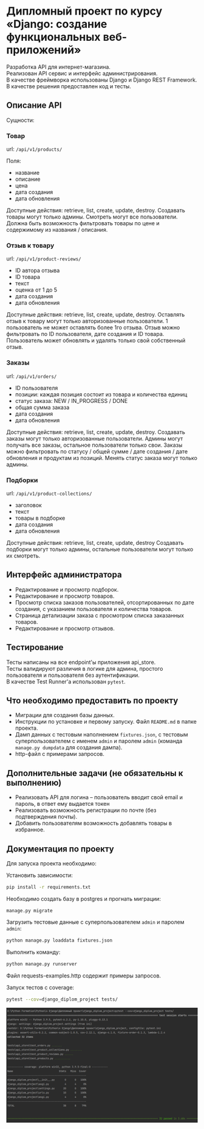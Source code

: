 # Дипломный проект по курсу «Django: создание функциональных веб-приложений»

Разработка API для интернет-магазина.  
Реализован API сервис и интерфейс администрирования.  
В качестве фреймворка использованы Django и Django REST Framework.  
В качестве решения предоставлен код и тесты.

## Описание API

Сущности:

### Товар

url: `/api/v1/products/`

Поля:

- название
- описание
- цена
- дата создания
- дата обновления

Доступные действия: retrieve, list, create, update, destroy.
Создавать товары могут только админы. Смотреть могут все пользователи.
Должна быть возможность фильтровать товары по цене и содержимому из названия / описания.

### Отзыв к товару

url: `/api/v1/product-reviews/`

- ID автора отзыва
- ID товара
- текст
- оценка от 1 до 5
- дата создания
- дата обновления

Доступные действия: retrieve, list, create, update, destroy.
Оставлять отзыв к товару могут только авторизованные пользователи. 1 пользователь не может оставлять более 1го отзыва.
Отзыв можно фильтровать по ID пользователя, дате создания и ID товара.
Пользователь может обновлять и удалять только свой собственный отзыв.

### Заказы

url: `/api/v1/orders/`

- ID пользователя
- позиции: каждая позиция состоит из товара и количества единиц
- статус заказа: NEW / IN_PROGRESS / DONE
- общая сумма заказа
- дата создания
- дата обновления

Доступные действия: retrieve, list, create, update, destroy.
Создавать заказы могут только авторизованные пользователи. Админы могут получать все заказы, остальное пользователи только свои.
Заказы можно фильтровать по статусу / общей сумме / дате создания / дате обновления и продуктам из позиций.
Менять статус заказа могут только админы.


### Подборки

url: `/api/v1/product-collections/`

- заголовок
- текст
- товары в подборке
- дата создания
- дата обновления

Доступные действия: retrieve, list, create, update, destroy
Создавать подборки могут только админы, остальные пользователи могут только их смотреть.


## Интерфейс администратора

* Редактирование и просмотр подборок.
* Редактирование и просмотр товаров.
* Просмотр списка заказов пользователей, отсортированных по дате создания, с указанием пользователя и количества товаров.
* Страница детализации заказа с просмотром списка заказанных товаров.
* Редактирование и просмотр отзывов.

## Тестирование

Тесты написаны на все endpoint'ы приложения api_store.  
Тесты валидируют различия в логике для админа, простого пользователя и пользователя без аутентификации.   
В качестве Test Runner'а использован `pytest`.

## Что необходимо предоставить по проекту

* Миграции для создания базы данных.
* Инструкции по установке и первому запуску. Файл `README.md` в папке проекта.
* Дамп данных с тестовым наполнением `fixtures.json`,
  с тестовым суперпользователем с именем `admin` и паролем `admin` (команда `manage.py dumpdata` для создания дампа).
* http-файл с примерами запросов.

## Дополнительные задачи (не обязательны к выполнению)


* Реализовать API для логина – пользователь вводит свой email и пароль, в ответ ему выдается токен
* Реализовать возможность регистрации по почте (без подтверждения почты).
* Добавить пользователям возможность добавлять товары в избранное.

## Документация по проекту

Для запуска проекта необходимо:

Установить зависимости:

```bash
pip install -r requirements.txt
```

Необходимо создать базу в postgres и прогнать миграции:

```base
manage.py migrate
```

Загрузить тестовые данные с суперпользователем `admin` и паролем `admin`:

```bash
python manage.py loaddata fixtures.json
```

Выполнить команду:

```bash
python manage.py runserver
```

Файл requests-examples.http содержит примеры запросов.

Запуск тестов с coverage:

```bash
pytest --cov=django_diplom_project tests/
```

![Запуск тестов с coverage](./screenshots/pytests_with_coverage.png?raw=true)
